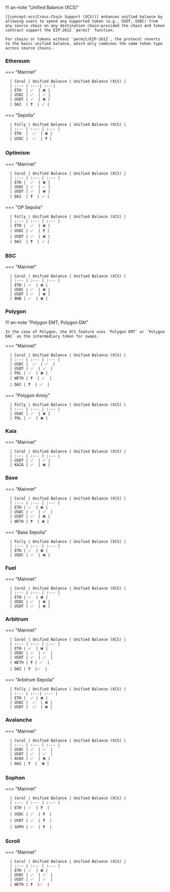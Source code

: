 !!! an-note "Unified Balance (XCS)"

    [[concept-xcs|Cross-Chain Support (XCS)]] enhances unified balance by allowing users to spend any supported token (e.g., USDT, USDC) from any source chain on any destination chain—provided the chain and token contract support the EIP-2612 `permit` function.

    For chains or tokens without `permit/EIP-2612`, the protocol reverts to the basic unified balance, which only combines the same token type across source chains.

### Ethereum

=== "Mainnet"

      | Coral | Unified Balance | Unified Balance (XCS) |
      | :--- | :---| :---|
      | ETH  | ✅  | ❌ |
      | USDC | ✅  | ✅ |
      | USDT | ✅  | ❌ |
      | DAI  | ❓  | ✅ |

=== "Sepolia"

      | Folly | Unified Balance | Unified Balance (XCS) |
      | :--- | :--- | :--- |
      | ETH  |  ✅  | ❌ |
      | USDC |  ✅  | ❓ |

### Optimism

=== "Mainnet"

      | Coral | Unified Balance | Unified Balance (XCS) |
      | :--- | :--- | :--- |
      | ETH |  ✅  | ❌ |
      | USDC | ✅  | ✅ |
      | USDT | ✅  | ❌ |
      | DAI  | ❓  | ✅ |

=== "OP Sepolia"

      | Folly | Unified Balance | Unified Balance (XCS) |
      | :--- | :--- | :--- |
      | ETH |  ✅  | ❌ |   
      | USDC | ✅  | ❓ |
      | USDT | ✅  | ❌ |
      | DAI  | ❓  | ✅ |

### BSC

=== "Mainnet"

      | Coral | Unified Balance | Unified Balance (XCS) |
      | :--- | :--- | :--- |
      | ETH | ✅  | ❌ |  
      | USDC | ✅  | ❌ |
      | USDT | ✅  | ❌ |
      | BNB | ✅  | ❌ |

### Polygon

!!! an-note "Polygon EMT, Polygon DAI"

    In the case of Polygon, the XCS feature uses `Polygon EMT` or `Polygon DAI` as the intermediary token for swaps.

=== "Mainnet"

      | Coral | Unified Balance | Unified Balance (XCS) |
      | :--- | :--- | :--- |
      | USDC |  ✅  | ✅  |
      | USDT | ✅  | ✅  |
      | POL | ✅  | ❌ |
      | WETH | ❓  | ✅  |
      | DAI | ❓  | ✅  |

=== "Polygon Amoy"

      | Folly | Unified Balance | Unified Balance (XCS) |
      | :--- | :--- | :--- |
      | USDC | ✅  | ❌ |
      | POL | ✅  | ❌ |


<!--- Commenting out HyperEVM July 21 casdk update

### HyperEVM

=== "Mainnet"

      | Coral | Unified Balance |
      | :--- | :--- | 
      | USDT | ✅  |
      | HYPE | ✅  |
-->

### Kaia

=== "Mainnet"

      | Coral | Unified Balance | Unified Balance (XCS) |
      | :--- | :--- | :--- | 
      | USDT | ✅  | ✅ | 
      | KAIA | ✅  | ❌ |

### Base

=== "Mainnet"

      | Coral | Unified Balance | Unified Balance (XCS) |
      | :--- | :--- | :--- |
      | ETH | ✅  | ❌ | 
      | USDC | ✅  | ✅  | 
      | USDT | ✅  | ❌ |
      | WETH | ❓  | ❌ |

=== "Base Sepolia"

      | Folly | Unified Balance | Unified Balance (XCS) |
      | :--- | :--- | :--- |
      | ETH | ✅  | ❌ |
      | USDC | ✅  | ❌ |

### Fuel

=== "Mainnet"

      | Coral | Unified Balance | Unified Balance (XCS) |
      | :--- | :--- | :--- |
      | ETH | ✅  | ❌ | 
      | USDC | ✅  | ❌ |
      | USDT | ✅  | ❌ |

### Arbitrum

=== "Mainnet"

      | Coral | Unified Balance | Unified Balance (XCS) |
      | :--- | :--- | :--- |
      | ETH | ✅  | ❌ | 
      | USDC | ✅  | ✅  |
      | USDT | ✅  | ✅  |
      | WETH | ❓ | ✅  |
      | DAI | ❓  |✅  |

=== "Arbitrum Sepolia"

      | Folly | Unified Balance | Unified Balance (XCS) |
      | :--- | :---| :--- |
      | ETH |  ✅ | ❌ |
      | USDC |  ✅  | ❌ |
      | USDT |  ✅  | ❌ |

### Avalanche

=== "Mainnet"

      | Coral | Unified Balance | Unified Balance (XCS) |
      | :--- | :--- | :--- |
      | USDC | ✅  | ✅  |
      | USDT | ✅  | ✅  |
      | AVAX | ✅  | ❌ |
      | DAI | ❓  |  ❌ |

### Sophon

=== "Mainnet"

      | Coral | Unified Balance | Unified Balance (XCS) |
      | :--- | :--- | :--- |
      | ETH | ✅  | ❓  |
      | USDC | ✅  | ❓  |
      | USDT | ✅  | ❓  |
      | SOPH | ✅  | ❓  |

### Scroll

=== "Mainnet"

      | Coral | Unified Balance | Unified Balance (XCS) |
      | :--- | :--- | :--- | 
      | ETH | ✅  | ❌ |
      | USDC | ✅  | ✅  |
      | USDT | ✅  | ✅  |
      | WETH | ❓  |✅  |
